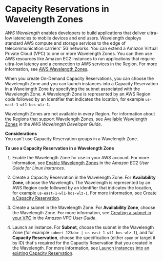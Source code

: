 # Capacity Reservations in Wavelength Zones<a name="capacity-reservations-wavelengthzones"></a>

*AWS Wavelength* enables developers to build applications that deliver ultra\-low latencies to mobile devices and end users\. Wavelength deploys standard AWS compute and storage services to the edge of telecommunication carriers' 5G networks\. You can extend a Amazon Virtual Private Cloud \(VPC\) to one or more Wavelength Zones\. You can then use AWS resources like Amazon EC2 instances to run applications that require ultra\-low latency and a connection to AWS services in the Region\. For more information, see [ AWS Wavelength Zones](http://aws.amazon.com/wavelength/)\.

When you create On\-Demand Capacity Reservations, you can choose the Wavelength Zone and you can launch instances into a Capacity Reservation in a Wavelength Zone by specifying the subnet associated with the Wavelength Zone\. A Wavelength Zone is represented by an AWS Region code followed by an identifier that indicates the location, for example `us-east-1-wl1-bos-wlz-1`\.

Wavelength Zones are not available in every Region\. For information about the Regions that support Wavelength Zones, see [Available Wavelength Zones](https://docs.aws.amazon.com/wavelength/latest/developerguide/wavelength-quotas.html) in the *AWS Wavelength Developer Guide*\.

**Considerations**  
You can't use Capacity Reservation groups in a Wavelength Zone\.

**To use a Capacity Reservation in a Wavelength Zone**

1. Enable the Wavelength Zone for use in your AWS account\. For more information, see [ Enable Wavelength Zones](https://docs.aws.amazon.com/AWSEC2/latest/UserGuide/using-regions-availability-zones.html#opt-in-wavelength-zone) in the *Amazon EC2 User Guide for Linux Instances*\. 

1. Create a Capacity Reservation in the Wavelength Zone\. For **Availability Zone**, choose the Wavelength\. The Wavelength is represented by an AWS Region code followed by an identifier that indicates the location, for example `us-east-1-wl1-bos-wlz-1`\. For more information, see [Create a Capacity Reservation](capacity-reservations-using.md#capacity-reservations-create)\.

1. Create a subnet in the Wavelength Zone\. For **Availability Zone**, choose the Wavelength Zone\. For more information, see [Creating a subnet in your VPC](https://docs.aws.amazon.com/vpc/latest/userguide/working-with-vpcs.html#AddaSubnet) in the *Amazon VPC User Guide*\. 

1. Launch an instance\. For **Subnet**, choose the subnet in the Wavelength Zone \(for example `subnet-123abc | us-east-1-wl1-bos-wlz-1`\), and for **Capacity Reservation**, choose the specification \(either `open` or target it by ID\) that's required for the Capacity Reservation that you created in the Wavelength\. For more information, see [Launch instances into an existing Capacity Reservation](capacity-reservations-using.md#capacity-reservations-launch)\. 